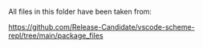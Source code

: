 All files in this folder have been taken from:

https://github.com/Release-Candidate/vscode-scheme-repl/tree/main/package_files
